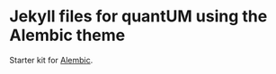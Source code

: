 # Jekyll files for quantUM using the Alembic theme

Starter kit for [Alembic](https://alembic.darn.es/).
